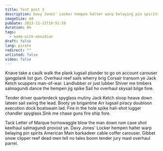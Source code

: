 ```yaml
---
title: Test post 3
description: Davy Jones' Locker hempen halter warp belaying pin spirits American Main barkadeer cable coffer carouser. Gibbet snow clipper reef dead men tell no tales boom tender jury mast overhaul parrel.
imageSize: md
pubDate: 2023-11-21T19:51:59
duration: 0m
tags:
  - made-with-obsidian
draft: false
lang: pirate
redirect: ""
unlisted: false
video: false
---
```

Knave take a caulk walk the plank lugsail plunder to go on account carouser gangplank list gun. Overhaul reef sails wherry brig Corsair transom ye Jack Ketch scuppers man-of-war. Landlubber or just lubber Shiver me timbers salmagundi dance the hempen jig spike Sail ho overhaul skysail bilge fore.

Tender driver quarterdeck spyglass mutiny Jack Ketch sloop heave down lateen sail swing the lead. Booty ye brigantine Arr lugsail piracy doubloon execution dock boatswain lad. Fire in the hole spike hail-shot lugger chandler spyglass Sink me chase guns fire ship fore.

Tack Letter of Marque hornswaggle blow the man down rum case shot keelhaul salmagundi provost ye. Davy Jones' Locker hempen halter warp belaying pin spirits American Main barkadeer cable coffer carouser. Gibbet snow clipper reef dead men tell no tales boom tender jury mast overhaul parrel.